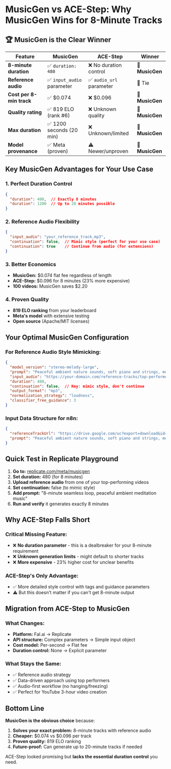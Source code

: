 # MusicGen vs ACE-Step: Why MusicGen Wins for 8-Minute Tracks

## **🏆 MusicGen is the Clear Winner**

| Feature | MusicGen | ACE-Step | Winner |
|---------|----------|----------|---------|
| **8-minute duration** | ✅ `duration: 480` | ❌ No duration control | 🥇 **MusicGen** |
| **Reference audio** | ✅ `input_audio` parameter | ✅ `audio_url` parameter | 🤝 Tie |
| **Cost per 8-min track** | ✅ $0.074 | ❌ $0.096 | 🥇 **MusicGen** |
| **Quality rating** | ✅ 819 ELO (rank #6) | ❌ Unknown quality | 🥇 **MusicGen** |
| **Max duration** | ✅ 1200 seconds (20 min) | ❌ Unknown/limited | 🥇 **MusicGen** |
| **Model provenance** | ✅ Meta (proven) | ⚠️ Newer/unproven | 🥇 **MusicGen** |

## **Key MusicGen Advantages for Your Use Case**

### **1. Perfect Duration Control**
```json
{
  "duration": 480,  // Exactly 8 minutes
  "duration": 1200  // Up to 20 minutes possible
}
```

### **2. Reference Audio Flexibility**
```json
{
  "input_audio": "your_reference_track.mp3",
  "continuation": false,  // Mimic style (perfect for your use case)
  "continuation": true    // Continue from audio (for extensions)
}
```

### **3. Better Economics**
- **MusicGen:** $0.074 flat fee regardless of length
- **ACE-Step:** $0.096 for 8 minutes (23% more expensive)
- **100 videos:** MusicGen saves $2.20

### **4. Proven Quality**
- **819 ELO ranking** from your leaderboard
- **Meta's model** with extensive testing
- **Open source** (Apache/MIT licenses)

## **Your Optimal MusicGen Configuration**

### **For Reference Audio Style Mimicking:**
```json
{
  "model_version": "stereo-melody-large",
  "prompt": "Peaceful ambient nature sounds, soft piano and strings, meditation music, 8-minute seamless loop, instrumental only",
  "input_audio": "https://your-domain.com/reference-tracks/top-performer.mp3",
  "duration": 480,
  "continuation": false,  // Key: mimic style, don't continue
  "output_format": "mp3",
  "normalization_strategy": "loudness",
  "classifier_free_guidance": 3
}
```

### **Input Data Structure for n8n:**
```json
{
  "referenceTrackUrl": "https://drive.google.com/uc?export=download&id=YOUR_FILE_ID",
  "prompt": "Peaceful ambient nature sounds, soft piano and strings, meditation music, 8-minute seamless loop, instrumental only, no vocals, consistent peaceful mood throughout"
}
```

## **Quick Test in Replicate Playground**

1. **Go to:** [replicate.com/meta/musicgen](https://replicate.com/meta/musicgen)
2. **Set duration:** 480 (for 8 minutes)
3. **Upload reference audio** from one of your top-performing videos
4. **Set continuation:** false (to mimic style)
5. **Add prompt:** "8-minute seamless loop, peaceful ambient meditation music"
6. **Run and verify** it generates exactly 8 minutes

## **Why ACE-Step Falls Short**

### **Critical Missing Feature:**
- ❌ **No duration parameter** - this is a dealbreaker for your 8-minute requirement
- ❌ **Unknown generation limits** - might default to shorter tracks
- ❌ **More expensive** - 23% higher cost for unclear benefits

### **ACE-Step's Only Advantage:**
- ✅ More detailed style control with tags and guidance parameters
- ⚠️ But this doesn't matter if you can't get 8-minute output

## **Migration from ACE-Step to MusicGen**

### **What Changes:**
- **Platform:** Fal.ai → Replicate
- **API structure:** Complex parameters → Simple input object
- **Cost model:** Per-second → Flat fee
- **Duration control:** None → Explicit parameter

### **What Stays the Same:**
- ✅ Reference audio strategy
- ✅ Data-driven approach using top performers
- ✅ Audio-first workflow (no hanging/freezing)
- ✅ Perfect for YouTube 3-hour video creation

## **Bottom Line**

**MusicGen is the obvious choice** because:
1. **Solves your exact problem:** 8-minute tracks with reference audio
2. **Cheaper:** $0.074 vs $0.096 per track
3. **Proven quality:** 819 ELO ranking
4. **Future-proof:** Can generate up to 20-minute tracks if needed

ACE-Step looked promising but **lacks the essential duration control** you need.